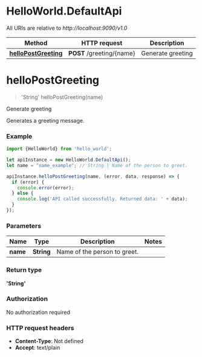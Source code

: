 # HelloWorld.DefaultApi

All URIs are relative to *http://localhost:9090/v1.0*

Method | HTTP request | Description
------------- | ------------- | -------------
[**helloPostGreeting**](DefaultApi.md#helloPostGreeting) | **POST** /greeting/{name} | Generate greeting

<a name="helloPostGreeting"></a>
# **helloPostGreeting**
> &#x27;String&#x27; helloPostGreeting(name)

Generate greeting

Generates a greeting message.

### Example
```javascript
import {HelloWorld} from 'hello_world';

let apiInstance = new HelloWorld.DefaultApi();
let name = "name_example"; // String | Name of the person to greet.

apiInstance.helloPostGreeting(name, (error, data, response) => {
  if (error) {
    console.error(error);
  } else {
    console.log('API called successfully. Returned data: ' + data);
  }
});
```

### Parameters

Name | Type | Description  | Notes
------------- | ------------- | ------------- | -------------
 **name** | **String**| Name of the person to greet. | 

### Return type

**&#x27;String&#x27;**

### Authorization

No authorization required

### HTTP request headers

 - **Content-Type**: Not defined
 - **Accept**: text/plain

